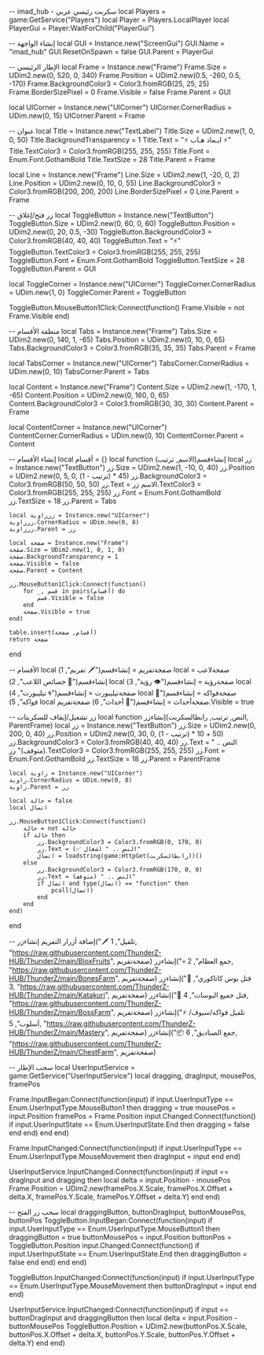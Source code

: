 -- imad_hub - سكربت رئيسي عربي
local Players = game:GetService("Players")
local Player = Players.LocalPlayer
local PlayerGui = Player:WaitForChild("PlayerGui")

-- إنشاء الواجهة
local GUI = Instance.new("ScreenGui")
GUI.Name = "imad_hub"
GUI.ResetOnSpawn = false
GUI.Parent = PlayerGui

-- الإطار الرئيسي
local Frame = Instance.new("Frame")
Frame.Size = UDim2.new(0, 520, 0, 340)
Frame.Position = UDim2.new(0.5, -260, 0.5, -170)
Frame.BackgroundColor3 = Color3.fromRGB(25, 25, 25)
Frame.BorderSizePixel = 0
Frame.Visible = false
Frame.Parent = GUI

local UICorner = Instance.new("UICorner")
UICorner.CornerRadius = UDim.new(0, 15)
UICorner.Parent = Frame

-- عنوان
local Title = Instance.new("TextLabel")
Title.Size = UDim2.new(1, 0, 0, 50)
Title.BackgroundTransparency = 1
Title.Text = "⚡ ايـماد هـاب ⚡"
Title.TextColor3 = Color3.fromRGB(255, 255, 255)
Title.Font = Enum.Font.GothamBold
Title.TextSize = 28
Title.Parent = Frame

local Line = Instance.new("Frame")
Line.Size = UDim2.new(1, -20, 0, 2)
Line.Position = UDim2.new(0, 10, 0, 55)
Line.BackgroundColor3 = Color3.fromRGB(200, 200, 200)
Line.BorderSizePixel = 0
Line.Parent = Frame

-- زر فتح/إغلاق
local ToggleButton = Instance.new("TextButton")
ToggleButton.Size = UDim2.new(0, 60, 0, 60)
ToggleButton.Position = UDim2.new(0, 20, 0.5, -30)
ToggleButton.BackgroundColor3 = Color3.fromRGB(40, 40, 40)
ToggleButton.Text = "⚡"
ToggleButton.TextColor3 = Color3.fromRGB(255, 255, 255)
ToggleButton.Font = Enum.Font.GothamBold
ToggleButton.TextSize = 28
ToggleButton.Parent = GUI

local ToggleCorner = Instance.new("UICorner")
ToggleCorner.CornerRadius = UDim.new(1, 0)
ToggleCorner.Parent = ToggleButton

ToggleButton.MouseButton1Click:Connect(function()
    Frame.Visible = not Frame.Visible
end)

-- منطقة الأقسام
local Tabs = Instance.new("Frame")
Tabs.Size = UDim2.new(0, 140, 1, -65)
Tabs.Position = UDim2.new(0, 10, 0, 65)
Tabs.BackgroundColor3 = Color3.fromRGB(35, 35, 35)
Tabs.Parent = Frame

local TabsCorner = Instance.new("UICorner")
TabsCorner.CornerRadius = UDim.new(0, 10)
TabsCorner.Parent = Tabs

local Content = Instance.new("Frame")
Content.Size = UDim2.new(1, -170, 1, -65)
Content.Position = UDim2.new(0, 160, 0, 65)
Content.BackgroundColor3 = Color3.fromRGB(30, 30, 30)
Content.Parent = Frame

local ContentCorner = Instance.new("UICorner")
ContentCorner.CornerRadius = UDim.new(0, 10)
ContentCorner.Parent = Content

-- إنشاء الأقسام
local أقسام = {}
local function إنشاءقسم(الاسم, ترتيب)
    local زر = Instance.new("TextButton")
    زر.Size = UDim2.new(1, -10, 0, 40)
    زر.Position = UDim2.new(0, 5, 0, (ترتيب - 1) * 45)
    زر.BackgroundColor3 = Color3.fromRGB(50, 50, 50)
    زر.Text = الاسم
    زر.TextColor3 = Color3.fromRGB(255, 255, 255)
    زر.Font = Enum.Font.GothamBold
    زر.TextSize = 18
    زر.Parent = Tabs

    local زرزاوية = Instance.new("UICorner")
    زرزاوية.CornerRadius = UDim.new(0, 8)
    زرزاوية.Parent = زر

    local صفحة = Instance.new("Frame")
    صفحة.Size = UDim2.new(1, 0, 1, 0)
    صفحة.BackgroundTransparency = 1
    صفحة.Visible = false
    صفحة.Parent = Content

    زر.MouseButton1Click:Connect(function()
        for _, قسم in pairs(أقسام) do
            قسم.Visible = false
        end
        صفحة.Visible = true
    end)

    table.insert(أقسام, صفحة)
    return صفحة
end

-- الأقسام
local صفحةتفريم = إنشاءقسم("🗡️ تفريم", 1)
local صفحةلاعب = إنشاءقسم("👤 خصائص اللاعب", 2)
local صفحةرؤية = إنشاءقسم("👁️ رؤية", 3)
local صفحةتيليبورت = إنشاءقسم("🌀 تيليبورت", 4)
local صفحةفواكه = إنشاءقسم("🍎 فواكه", 5)
local صفحةأحداث = إنشاءقسم("🎉 أحداث", 6)
صفحةتفريم.Visible = true

-- زر تشغيل/إيقاف للسكربتات
local function إنشاءزر(النص, ترتيب, رابطالسكربت, ParentFrame)
    local زر = Instance.new("TextButton")
    زر.Size = UDim2.new(0, 200, 0, 40)
    زر.Position = UDim2.new(0, 30, 0, (ترتيب - 1) * 50 + 10)
    زر.BackgroundColor3 = Color3.fromRGB(40, 40, 40)
    زر.Text = النص .. " (متوقف)"
    زر.TextColor3 = Color3.fromRGB(255, 255, 255)
    زر.Font = Enum.Font.GothamBold
    زر.TextSize = 18
    زر.Parent = ParentFrame

    local زاوية = Instance.new("UICorner")
    زاوية.CornerRadius = UDim.new(0, 8)
    زاوية.Parent = زر

    local حالة = false
    local اتصال

    زر.MouseButton1Click:Connect(function()
        حالة = not حالة
        if حالة then
            زر.BackgroundColor3 = Color3.fromRGB(0, 170, 0)
            زر.Text = النص .. " (شغال ✅)"
            اتصال = loadstring(game:HttpGet(رابطالسكربت))()
        else
            زر.BackgroundColor3 = Color3.fromRGB(170, 0, 0)
            زر.Text = النص .. " (متوقف)"
            if اتصال and type(اتصال) == "function" then
                pcall(اتصال)
            end
        end
    end)
end

-- إضافة أزرار التفريم
إنشاءزر("🗡️ تلفيل", 1, "https://raw.githubusercontent.com/ThunderZ-HUB/ThunderZ/main/BloxFruits", صفحةتفريم)
إنشاءزر("💀 جمع العظام", 2, "https://raw.githubusercontent.com/ThunderZ-HUB/ThunderZ/main/BonesFarm", صفحةتفريم)
إنشاءزر("🍩 قتل بوس كاتاكوري", 3, "https://raw.githubusercontent.com/ThunderZ-HUB/ThunderZ/main/Katakuri", صفحةتفريم)
إنشاءزر("👹 قتل جميع البوسات", 4, "https://raw.githubusercontent.com/ThunderZ-HUB/ThunderZ/main/BossFarm", صفحةتفريم)
إنشاءزر("⚡ تلفيل فواكه/سيوف/أسلوب", 5, "https://raw.githubusercontent.com/ThunderZ-HUB/ThunderZ/main/Mastery", صفحةتفريم)
إنشاءزر("📦 جمع الصناديق", 6, "https://raw.githubusercontent.com/ThunderZ-HUB/ThunderZ/main/ChestFarm", صفحةتفريم)

-- سحب الإطار
local UserInputService = game:GetService("UserInputService")
local dragging, dragInput, mousePos, framePos

Frame.InputBegan:Connect(function(input)
    if input.UserInputType == Enum.UserInputType.MouseButton1 then
        dragging = true
        mousePos = input.Position
        framePos = Frame.Position
        input.Changed:Connect(function()
            if input.UserInputState == Enum.UserInputState.End then dragging = false end
        end)
    end
end)

Frame.InputChanged:Connect(function(input)
    if input.UserInputType == Enum.UserInputType.MouseMovement then dragInput = input end
end)

UserInputService.InputChanged:Connect(function(input)
    if input == dragInput and dragging then
        local delta = input.Position - mousePos
        Frame.Position = UDim2.new(framePos.X.Scale, framePos.X.Offset + delta.X, framePos.Y.Scale, framePos.Y.Offset + delta.Y)
    end
end)

-- سحب زر الفتح
local draggingButton, buttonDragInput, buttonMousePos, buttonPos
ToggleButton.InputBegan:Connect(function(input)
    if input.UserInputType == Enum.UserInputType.MouseButton1 then
        draggingButton = true
        buttonMousePos = input.Position
        buttonPos = ToggleButton.Position
        input.Changed:Connect(function()
            if input.UserInputState == Enum.UserInputState.End then draggingButton = false end
        end)
    end
end)

ToggleButton.InputChanged:Connect(function(input)
    if input.UserInputType == Enum.UserInputType.MouseMovement then buttonDragInput = input end
end)

UserInputService.InputChanged:Connect(function(input)
    if input == buttonDragInput and draggingButton then
        local delta = input.Position - buttonMousePos
        ToggleButton.Position = UDim2.new(buttonPos.X.Scale, buttonPos.X.Offset + delta.X, buttonPos.Y.Scale, buttonPos.Y.Offset + delta.Y)
    end
end)
